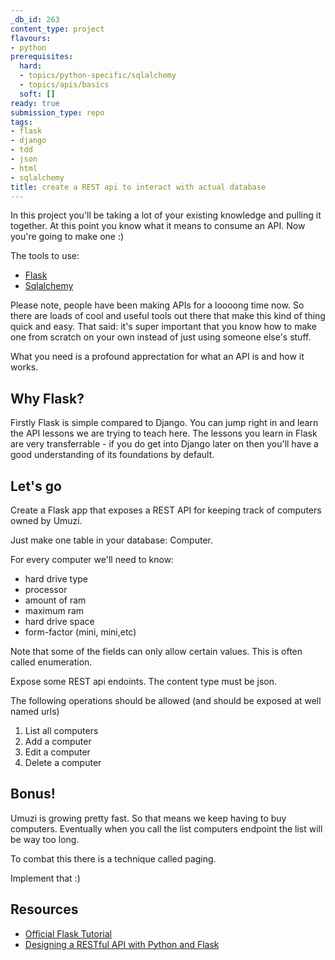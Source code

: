 ```yaml
---
_db_id: 263
content_type: project
flavours:
- python
prerequisites:
  hard:
  - topics/python-specific/sqlalchemy
  - topics/apis/basics
  soft: []
ready: true
submission_type: repo
tags:
- flask
- django
- tdd
- json
- html
- sqlalchemy
title: create a REST api to interact with actual database
---
```


In this project you'll be taking a lot of your existing knowledge and pulling it together. At this point you know what it means to consume an API. Now you're going to make one :)

The tools to use:

- [Flask](https://palletsprojects.com/p/flask/)
- [Sqlalchemy](https://www.sqlalchemy.org/)

Please note, people have been making APIs for a loooong time now. So there are loads of cool and useful tools out there that make this kind of thing quick and easy. That said: it's super important that you know how to make one from scratch on your own instead of just using someone else's stuff.

What you need is a profound apprectation for what an API is and how it works.

## Why Flask?

Firstly Flask is simple compared to Django. You can jump right in and learn the API lessons we are trying to teach here. The lessons you learn in Flask are very transferrable - if you do get into Django later on then you'll have a good understanding of its foundations by default.

## Let's go

Create a Flask app that exposes a REST API for keeping track of computers owned by Umuzi.

Just make one table in your database: Computer.

For every computer we'll need to know:

- hard drive type
- processor
- amount of ram
- maximum ram
- hard drive space
- form-factor (mini, mini,etc)

Note that some of the fields can only allow certain values. This is often called enumeration.

Expose some REST api endoints. The content type must be json.

The following operations should be allowed (and should be exposed at well named urls)

1. List all computers
2. Add a computer
3. Edit a computer
4. Delete a computer

## Bonus!

Umuzi is growing pretty fast. So that means we keep having to buy computers. Eventually when you call the list computers endpoint the list will be way too long.

To combat this there is a technique called paging.

Implement that :)

## Resources

- [Official Flask Tutorial](https://flask.palletsprojects.com/en/1.1.x/)
- [Designing a RESTful API with Python and Flask](https://blog.miguelgrinberg.com/post/designing-a-restful-api-with-python-and-flask)